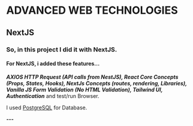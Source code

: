 # ADVANCED WEB TECHNOLOGIES 
## NextJS

### So, in this project I did it with NextJS.

#### For NextJS, i added these features...
***AXIOS HTTP Request (API calls from NestJS), React Core Concepts (Props, States, Hooks), NextJs Concepts (routes, rendering, Libraries), Vanilla JS Form Validation (No HTML Validation), Tailwind UI, Authentication*** 
and test/run Browser.

I used [PostgreSQL](https://www.postgresql.org/) for Database.

***---***
